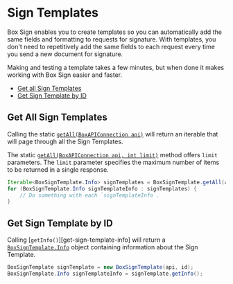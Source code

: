 Sign Templates
==================

Box Sign enables you to create templates so you can automatically add the same fields and formatting to requests for signature.  With templates, you don't need to repetitively add the same fields to each request every time you send a new document for signature.

Making and testing a template takes a few minutes, but when done it makes working with Box Sign easier and faster.

<!-- START doctoc generated TOC please keep comment here to allow auto update -->
<!-- DON'T EDIT THIS SECTION, INSTEAD RE-RUN doctoc TO UPDATE -->

- [Get all Sign Templates](#get-all-sign-templates)
- [Get Sign Template by ID](#get-sign-template-by-id)

<!-- END doctoc generated TOC please keep comment here to allow auto update -->

Get All Sign Templates
------------------------

Calling the static [`getAll(BoxAPIConnection api)`][get-all-sign-templates]
will return an iterable that will page through all the Sign Templates.

The static
[`getAll(BoxAPIConnection api, int limit)`][get-all-sign-templates-with-limit]
method offers `limit` parameters.  The `limit` parameter specifies the maximum number of items to be returned in a single response.

<!-- sample get_sign_templates -->
```java
Iterable<BoxSignTemplate.Info> signTemplates = BoxSignTemplate.getAll(api);
for (BoxSignTemplate.Info signTemplateInfo : signTemplates) {
	// Do something with each `signTemplateInfo`.
}
```

[get-all-sign-templates]: http://opensource.box.com/box-java-sdk/javadoc/com/box/sdk/BoxSignTemplate.html#getAll-com.box.sdk.BoxAPIConnection-
[get-all-sign-templates-with-limit]: http://opensource.box.com/box-java-sdk/javadoc/com/box/sdk/BoxSignTemplate.html#getAll-int-

Get Sign Template by ID
------------------------

Calling [`getInfo()`][get-sign-template-info] will return a [`BoxSignTemplate.Info`][box-sign-template-info] object
containing information about the Sign Template.


<!-- sample get_sign_templates_id -->
```java
BoxSignTemplate signTemplate = new BoxSignTemplate(api, id);
BoxSignTemplate.Info signTemplateInfo = signTemplate.getInfo();
```

[get-sign-template-by-id]:http://opensource.box.com/box-java-sdk/javadoc/com/box/sdk/BoxSignTemplate.html#getInfo-
[box-sign-template-info]:http://opensource.box.com/box-java-sdk/javadoc/com/box/sdk/BoxSignTemplate.Info.html
